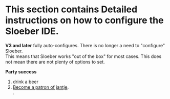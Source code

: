 This section contains Detailed instructions on how to configure the Sloeber IDE.
===

**V3 and later** fully auto-configures. There is no longer a need to "configure" Sloeber.  
This means that Sloeber works "out of the box" for most cases. This does not mean there are not plenty of options to set.
  
**Party success**
 
 1. drink a beer
 2. [Become a patron of jantje](http://eclipse.baeyens.it/donate.html "thanks").  
.  
